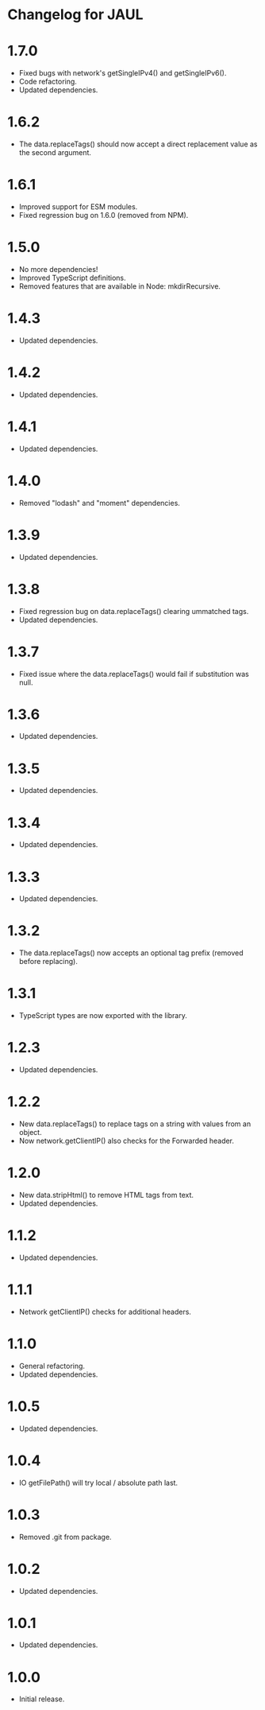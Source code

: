 # Changelog for JAUL

1.7.0
=====
* Fixed bugs with network's getSingleIPv4() and getSingleIPv6().
* Code refactoring.
* Updated dependencies.

1.6.2
=====
* The data.replaceTags() should now accept a direct replacement value as the second argument.

1.6.1
=====
* Improved support for ESM modules.
* Fixed regression bug on 1.6.0 (removed from NPM).

1.5.0
=====
* No more dependencies!
* Improved TypeScript definitions.
* Removed features that are available in Node: mkdirRecursive.

1.4.3
=====
* Updated dependencies.

1.4.2
=====
* Updated dependencies.

1.4.1
=====
* Updated dependencies.

1.4.0
=====
* Removed "lodash" and "moment" dependencies.

1.3.9
=====
* Updated dependencies.

1.3.8
=====
* Fixed regression bug on data.replaceTags() clearing ummatched tags.
* Updated dependencies.

1.3.7
=====
* Fixed issue where the data.replaceTags() would fail if substitution was null.

1.3.6
=====
* Updated dependencies.

1.3.5
=====
* Updated dependencies.

1.3.4
=====
* Updated dependencies.

1.3.3
=====
* Updated dependencies.

1.3.2
=====
* The data.replaceTags() now accepts an optional tag prefix (removed before replacing).

1.3.1
=====
* TypeScript types are now exported with the library.

1.2.3
=====
* Updated dependencies.

1.2.2
=====
* New data.replaceTags() to replace tags on a string with values from an object.
* Now network.getClientIP() also checks for the Forwarded header.

1.2.0
=====
* New data.stripHtml() to remove HTML tags from text.
* Updated dependencies.

1.1.2
=====
* Updated dependencies.

1.1.1
=====
* Network getClientIP() checks for additional headers.

1.1.0
=====
* General refactoring.
* Updated dependencies.

1.0.5
=====
* Updated dependencies.

1.0.4
=====
* IO getFilePath() will try local / absolute path last.

1.0.3
=====
* Removed .git from package.

1.0.2
=====
* Updated dependencies.

1.0.1
=====
* Updated dependencies.

1.0.0
=====
* Initial release.
